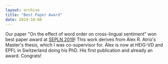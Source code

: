 ```yaml
---
layout: archive
title: "Best Paper Award"
date: 2019-10-08
---
```


<meta name="twitter:image" content="https://twitter.com/sepln/status/1177253759883386880/photo/1" />

Our paper "On the effect of word order on cross-lingual sentiment" won best paper award at [SEPLN 2019](http://hitz.eus/sepln2019/)! This work derives from Àlex R. Atrio's Master's thesis, which I was co-supervisor for. Àlex is now at HEIG-VD and EPFL in Switzerland doing his PhD. His first publication and already an award. Congrats!

